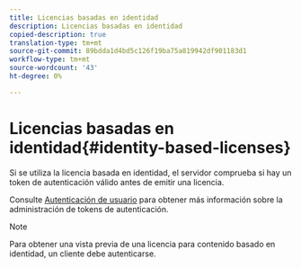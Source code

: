 ```yaml
---
title: Licencias basadas en identidad
description: Licencias basadas en identidad
copied-description: true
translation-type: tm+mt
source-git-commit: 89bdda1d4bd5c126f19ba75a819942df901183d1
workflow-type: tm+mt
source-wordcount: '43'
ht-degree: 0%

---
```



# Licencias basadas en identidad{#identity-based-licenses}

Si se utiliza la licencia basada en identidad, el servidor comprueba si hay un token de autenticación válido antes de emitir una licencia.

Consulte [Autenticación de usuario](../../../protecting-content/implementing-the-license-server/processing-drm-requests.md#user-authentication) para obtener más información sobre la administración de tokens de autenticación.

>[!NOTE]
>
>Para obtener una vista previa de una licencia para contenido basado en identidad, un cliente debe autenticarse.

